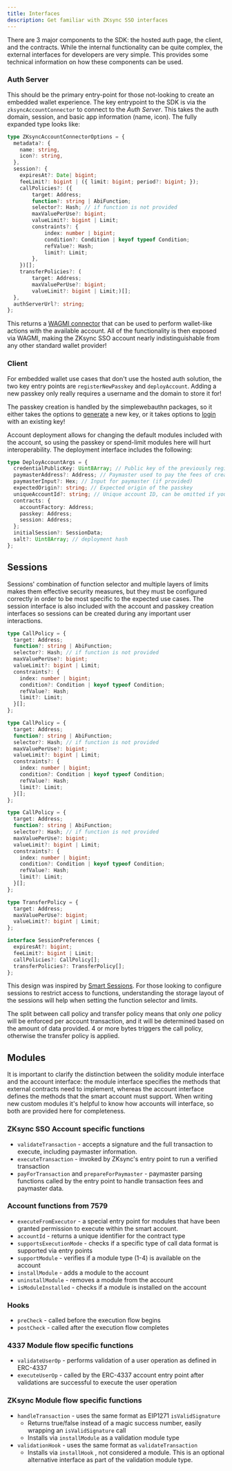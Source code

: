```yaml
---
title: Interfaces
description: Get familiar with ZKsync SSO interfaces
---
```


There are 3 major components to the SDK: the hosted auth page, the client, and the contracts.
While the internal functionality can be quite complex, the external interfaces for developers are very simple.
This provides some technical information on how these components can be used.

### Auth Server

This should be the primary entry-point for those not-looking to create an embedded wallet experience.
The key entrypoint to the SDK is via the ``zksyncAccountConnector`` to connect to the *Auth Server*.
This takes the auth domain, session, and basic app information (name, icon). The fully expanded type looks like:

```ts
type ZKsyncAccountConnectorOptions = {
  metadata?: {
    name: string,
    icon?: string,
  },
  session?: {
    expiresAt?: Date| bigint;
    feeLimit?: bigint | ({ limit: bigint; period?: bigint; });
    callPolicies?: ({
        target: Address;
        function?: string | AbiFunction;
        selector?: Hash; // if function is not provided
        maxValuePerUse?: bigint;
        valueLimit?: bigint | Limit;
        constraints?: {
            index: number | bigint;
            condition?: Condition | keyof typeof Condition;
            refValue?: Hash;
            limit?: Limit;
        },
    })[];
    transferPolicies?: (
        target: Address;
        maxValuePerUse?: bigint;
        valueLimit?: bigint | Limit;)[];
  },
  authServerUrl?: string;
};
```

This returns a [WAGMI connector](https://wagmi.sh/core/api/connectors) that can be used to perform wallet-like
actions with the available account.
All of the functionality is then exposed via WAGMI,
making the ZKsync SSO account nearly indistinguishable from any other standard wallet provider!

### Client

For embedded wallet use cases that don't use the hosted auth solution,
the two key entry points are `registerNewPasskey` and `deployAccount`.
Adding a new passkey only really requires a username and the domain to store it for!

The passkey creation is handled by the simplewebauthn packages,
so it either takes the options to [generate](https://simplewebauthn.dev/docs/advanced/passkeys#generateregistrationoptions) a new key,
or it takes options to [login](https://simplewebauthn.dev/docs/packages/server#1-generate-authentication-options)
with an existing key!

Account deployment allows for changing the default modules included with the account,
so using the passkey or spend-limit modules here will hurt interoperability.
The deployment interface includes the following:

```ts
type DeployAccountArgs = {
  credentialPublicKey: Uint8Array; // Public key of the previously registered passkey
  paymasterAddress?: Address; // Paymaster used to pay the fees of creating accounts
  paymasterInput?: Hex; // Input for paymaster (if provided)
  expectedOrigin?: string; // Expected origin of the passkey
  uniqueAccountId?: string; // Unique account ID, can be omitted if you don't need it
  contracts: {
    accountFactory: Address;
    passkey: Address;
    session: Address;
  };
  initialSession?: SessionData;
  salt?: Uint8Array; // deployment hash
};
```

## Sessions

Sessions' combination of function selector and multiple layers of limits makes them effective security measures,
but they must be configured correctly in order to be most specific to the expected use cases.
The session interface is also included with the account and passkey creation interfaces so sessions can be created
during any important user interactions.

```typescript
type CallPolicy = {
  target: Address;
  function?: string | AbiFunction;
  selector?: Hash; // if function is not provided
  maxValuePerUse?: bigint;
  valueLimit?: bigint | Limit;
  constraints?: {
    index: number | bigint;
    condition?: Condition | keyof typeof Condition;
    refValue?: Hash;
    limit?: Limit;
  }[];
};

type CallPolicy = {
  target: Address;
  function?: string | AbiFunction;
  selector?: Hash; // if function is not provided
  maxValuePerUse?: bigint;
  valueLimit?: bigint | Limit;
  constraints?: {
    index: number | bigint;
    condition?: Condition | keyof typeof Condition;
    refValue?: Hash;
    limit?: Limit;
  }[];
};

type CallPolicy = {
  target: Address;
  function?: string | AbiFunction;
  selector?: Hash; // if function is not provided
  maxValuePerUse?: bigint;
  valueLimit?: bigint | Limit;
  constraints?: {
    index: number | bigint;
    condition?: Condition | keyof typeof Condition;
    refValue?: Hash;
    limit?: Limit;
  }[];
};

type TransferPolicy = {
  target: Address;
  maxValuePerUse?: bigint;
  valueLimit?: bigint | Limit;
};

interface SessionPreferences {
  expiresAt?: bigint;
  feeLimit?: bigint | Limit;
  callPolicies?: CallPolicy[];
  transferPolicies?: TransferPolicy[];
};

```

This design was inspired by [Smart Sessions](https://github.com/erc7579/smartsessions/blob/main/contracts/external/policies/UniActionPolicy.sol).
For those looking to configure sessions to restrict access to functions,
understanding the storage layout of the sessions will help when setting the function selector and limits.

The split between call policy and transfer policy means that only *one* policy will be enforced per account transaction,
and it will be determined based on the amount of data provided.
4 or more bytes triggers the call policy, otherwise the transfer policy is applied.

## Modules

It is important to clarify the distinction between the solidity module interface and the account interface:
the module interface specifies the methods that external contracts need to implement,
whereas the account interface defines the methods that the smart account must support.
When writing new custom modules it's helpful to know how accounts will interface, so both are provided here for completeness.

### ZKsync SSO Account specific functions

- `validateTransaction` - accepts a signature and the full transaction to execute, including paymaster information.
- `executeTransaction` - invoked by ZKsync's entry point to run a verified transaction
- `payForTransaction` and `prepareForPaymaster` - paymaster parsing functions called by the entry point to handle transaction fees and paymaster data.

### Account functions from 7579

- `executeFromExecutor` - a special entry point for modules that have been granted permission to execute within the smart account.
- `accountId` - returns a unique identifier for the contract type
- `supportsExecutionMode` - checks if a specific type of call data format is supported via entry points
- `supportModule` - verifies if a module type (1-4) is available on the account
- `installModule` - adds a module to the account
- `uninstallModule` - removes a module from the account
- `isModuleInstalled` - checks if a module is installed on the account

### Hooks

- `preCheck` - called before the execution flow begins
- `postCheck` - called after the execution flow completes

### 4337 Module flow specific functions

- `validateUserOp` - performs validation of a user operation as defined in ERC-4337
- `executeUserOp` - called by the ERC-4337 account entry point after validations are successful to execute the user operation

### ZKsync Module flow specific functions

- `handleTransaction` - uses the same format as EIP1271 `isValidSignature`
  - Returns true/false instead of a magic success number, easily wrapping an `isValidSignature` call
  - Installs via `installModule` as a validation module type
- `validationHook` - uses the same format as `validateTransaction`
  - Installs via `installHook` , not considered a module.
  This is an optional alternative interface as part of the validation module type.

